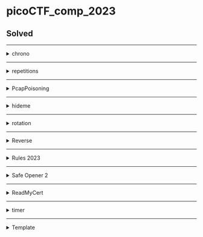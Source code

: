# picoCTF_comp_2023

## Solved
--------------------------------------------------------------------------------------------------------
<details>
<summary>chrono</summary>

### Description
How to automate tasks to run at intervals on linux servers?
Use ssh to connect to this server:
Server: saturn.picoctf.net
Port: 57690
Username: picoplayer 
Password: RmhP1XBDEg

### Steps taken to solve the problem.
- I had to first figure out how to ssh to a server. ssh user@address -p port and then enter the password.
- After that I ls the folder had nothing then I went back that means did cd .. 2 times.
- Then did ls and saw a folder challenge cd into it. Did ls in it. It had metadata.json file.
- I cat it and it had the flag.
- flag: picoCTF{Sch3DUL7NG_T45K3_L1NUX_dbc85700}.
</details>

--------------------------------------------------------------------------------------------------------
<details>
<summary>repetitions</summary>

### Description
Can you make sense of this file?
Download the file [here](https://artifacts.picoctf.net/c/297/enc_flag).

### Steps taken to solve the problem.
- Wget the file on the web shell.
- Cat the file. I had equal to at the end. So may be base64  encoded file.
- Base64 decode it ```cat enc_flag | base64 -d```. The output again had equal to at the end. So may be base64 decode again.
- Output again looked like base64 encoded. So base64 decode again.
- Had to base64 decode a couple more times to get the flag. ```cat enc_flag | base64 -d | base64 -d | base64 -d | base64 -d | base64 -d | base64 -d```
- flag: picoCTF{base64_n3st3d_dic0d!n8_d0wnl04d3d_c0ac1752}
</details>

--------------------------------------------------------------------------------------------------------
<details>
<summary>PcapPoisoning</summary>

### Description
How about some hide and seek heh?
Download this [file](https://artifacts.picoctf.net/c/404/trace.pcap) and find the flag.

### Steps taken to solve the problem.
- Downloaded the file and opened it in the wireshark.
- Looked at various row thing by clicking on them most of them had same text of gcv2 something something.
- Scrolled down to find the black things. First black thing had the flag.
- flag: picoCTF{P64P_4N4L7S1S_SU55355FUL_dd89e21b}
- I need to learn how to use wireshark and what all the information means.
</details>

--------------------------------------------------------------------------------------------------------
<details>
<summary>hideme</summary>

### Description
Every file gets a flag.
The SOC analyst saw one image been sent back and forth between two people. They decided to investigate and found out that there was more than what meets the eye [here](https://artifacts.picoctf.net/c/493/flag.png).

### Steps taken to solve the problem.
- Downloaded the file it is simply png file with logo of picoctf.
- Size is also small.
- Went to [wikipedia article](https://en.wikipedia.org/wiki/PNG). To find the bits which I can change to increase the width and height of the image. Did that couple of time no success.
- Looked at the end of the file in the hexeditor. Found some secret file things at the end thought to do unzip on this.
- Wget into the webshell. Unzip got a new folder secret.
- Folder had another flag.png file. Tried to unzip it got error. 
- So wget the file on my machine. Then unzip it.
- Found the flag file in the secret folder. I had the flag.
- flag: picoCTF{Hiddinng_An_imag3_within_@n_ima9e_5cf64968}
</details>

--------------------------------------------------------------------------------------------------------
<details>
<summary>rotation</summary>

### Description
You will find the flag after decrypting this file
Download the encrypted flag [here](https://artifacts.picoctf.net/c/451/encrypted.txt).

### Steps taken to solve the problem.
- Wget the file in the webshell. It is a txt file.
- Cat the contents of the file. Lookes like a ceaser cipher of the flag.
- Copied the encrypted flag. ```xqkwKBN{z0bib1wv_l3kzgxb3l_7mkl1k61}```.
- Made [this](/solutions/rotation.py) program to get all the ciphers.
- Run the program and enter the encrypted flag. You will get all the cipher for the 26 keys. See which is in the picoCTF format.
- Mine was with key 18.
- flag: picoCTF{r0tat1on_d3crypt3d_7ecd1c61}
</details>

--------------------------------------------------------------------------------------------------------
<details>
<summary>Reverse</summary>

### Description
Try reversing this file? Can ya?
I forgot the password to this [file](https://artifacts.picoctf.net/c/369/ret). Please find it for me?

### Steps taken to solve the problem.
- Wget the file in the webshell. It is a elf file. Not my strong point.
- Opened the file in the nano. The flag was there in plain text.
- flag: picoCTF{3lf_r3v3r5ing_succe55ful_fe733618}
- This was straight up luck to find the flag. I don't know how to reverse the elf file.
</details>

--------------------------------------------------------------------------------------------------------
<details>
<summary>Rules 2023</summary>

### Description
Read the rules of the competition and get a little bonus!
[Rules](https://picoctf.org/competitions/2023-spring-rules.html)

### Steps taken to solve the problem.
- Wget the file in webshell. It is a HTML file
- Opened in nano. Scrolled through the file. Found the flag in plain text format in the **alt** attribute of the element **img**.
- flag: picoCTF{h34rd_und3r5700d_4ck_cba1c711}
</details>

--------------------------------------------------------------------------------------------------------
<details>
<summary>Safe Opener 2</summary>

### Description
What can you do with this file?
I forgot the key to my safe but this [file](https://artifacts.picoctf.net/c/318/SafeOpener.class) is supposed to help me with retrieving the lost key. Can you help me unlock my safe?

### Steps taken to solve the problem.
- Wget the file in the webshell. File .class file. 
- Ran the file using ``` java SafeOpener```. Prompts to enter the password of the safe. Enter password.
- Give a string which looks base64 encoded and also a warning that we have 2 attempts left.
- Enter password 2 more times. Gave the same string value each time. "cGFzc3dvcmQ="
- Base64 decode this string to get password.
- The program base64 encodeds the entered password and then prints it out.
- Opened the file in the nano. The flag was there in plain text.
- flag: picoCTF{SAf3_0p3n3rr_y0u_solv3d_it_d6afee27}
</details>

--------------------------------------------------------------------------------------------------------
<details>
<summary>ReadMyCert</summary>

### Description
How about we take you on an adventure on exploring certificate signing requests
Take a look at this CSR file [here](https://artifacts.picoctf.net/c/383/readmycert.csr).

### Steps taken to solve the problem.
- Wget the file on the webshell. 
- Cat the file and see the file has text which may be base64 encoded.
- Use this [online base64](https://www.base64decode.org/) decoder and find the flag format string.
- flag: picoCTF{read_mycert_7834c5f2}
</details>


--------------------------------------------------------------------------------------------------------
<details>
<summary>timer</summary>

### Description
You will find the flag after analysing this apk
Download [here](https://artifacts.picoctf.net/c/421/timer.apk).
**Hint-1** Decompile
**Hint-2** mobsf or jadx 

### Steps taken to solve the problem.
- Wget the file in the webshell. The file is apk file.
- Opened the apk file in nano and saw a lot of gibberish.
- Strings the file and piped it into grep to find the picoCTF. No success.
- Installed the apk file on my phone. It is a normal timer with no stop button and no success.
- Looked at the hint.
- Had android studio installed on the pc. Opened the apk file in the android studio using option File > Profile or Debug APK.
- The flag was in the manifests > AndroidManifest.xml file on line 5.
- flag: picoCTF{t1m3r_r3v3rs3d_succ355fully_17496}.
</details>

--------------------------------------------------------------------------------------------------------
<details>
<summary>Template</summary>

### Description


### Steps taken to solve the problem.
- content
</details>


